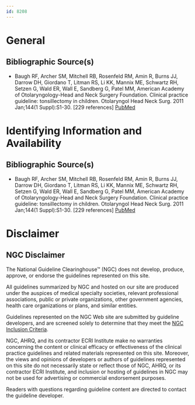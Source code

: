 ```yaml
---
id: 8208
---
```


# General

## Bibliographic Source(s)

- Baugh RF, Archer SM, Mitchell RB, Rosenfeld RM, Amin R, Burns JJ, Darrow DH, Giordano T, Litman RS, Li KK, Mannix ME, Schwartz RH, Setzen G, Wald ER, Wall E, Sandberg G, Patel MM, American Academy of Otolaryngology-Head and Neck Surgery Foundation. Clinical practice guideline: tonsillectomy in children. Otolaryngol Head Neck Surg. 2011 Jan;144(1 Suppl):S1-30. [229 references] [ PubMed ](http://www.ncbi.nlm.nih.gov/entrez/query.fcgi?cmd=Retrieve&db=pubmed&dopt=Abstract&list_uids=21493257)

# Identifying Information and Availability

## Bibliographic Source(s)

- Baugh RF, Archer SM, Mitchell RB, Rosenfeld RM, Amin R, Burns JJ, Darrow DH, Giordano T, Litman RS, Li KK, Mannix ME, Schwartz RH, Setzen G, Wald ER, Wall E, Sandberg G, Patel MM, American Academy of Otolaryngology-Head and Neck Surgery Foundation. Clinical practice guideline: tonsillectomy in children. Otolaryngol Head Neck Surg. 2011 Jan;144(1 Suppl):S1-30. [229 references] [ PubMed ](http://www.ncbi.nlm.nih.gov/entrez/query.fcgi?cmd=Retrieve&db=pubmed&dopt=Abstract&list_uids=21493257)

# Disclaimer

## NGC Disclaimer

The National Guideline Clearinghouse™ (NGC) does not develop, produce, approve, or endorse the guidelines represented on this site.

All guidelines summarized by NGC and hosted on our site are produced under the auspices of medical specialty societies, relevant professional associations, public or private organizations, other government agencies, health care organizations or plans, and similar entities.

Guidelines represented on the NGC Web site are submitted by guideline developers, and are screened solely to determine that they meet the [NGC Inclusion Criteria](/help-and-about/summaries/inclusion-criteria).

NGC, AHRQ, and its contractor ECRI Institute make no warranties concerning the content or clinical efficacy or effectiveness of the clinical practice guidelines and related materials represented on this site. Moreover, the views and opinions of developers or authors of guidelines represented on this site do not necessarily state or reflect those of NGC, AHRQ, or its contractor ECRI Institute, and inclusion or hosting of guidelines in NGC may not be used for advertising or commercial endorsement purposes.

Readers with questions regarding guideline content are directed to contact the guideline developer.

